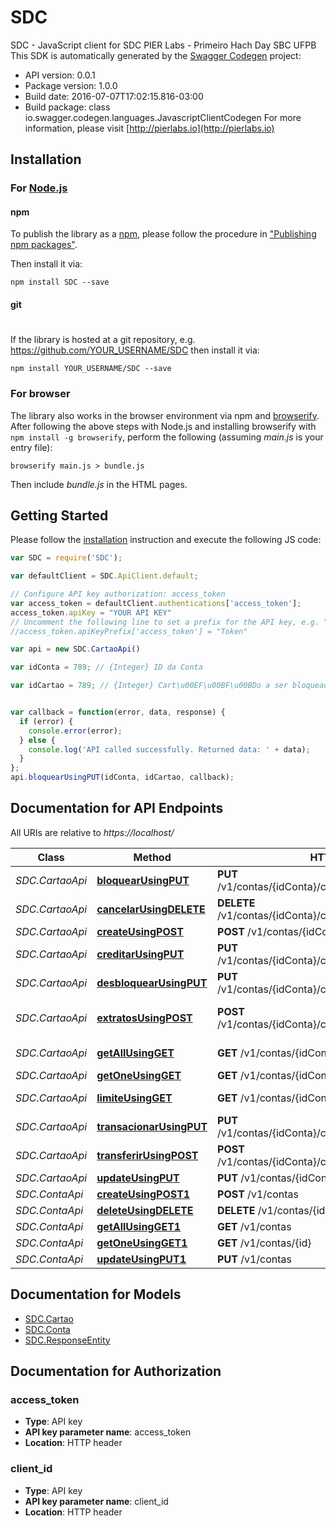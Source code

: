 # SDC

SDC - JavaScript client for SDC
PIER Labs - Primeiro Hach Day SBC UFPB
This SDK is automatically generated by the [Swagger Codegen](https://github.com/swagger-api/swagger-codegen) project:

- API version: 0.0.1
- Package version: 1.0.0
- Build date: 2016-07-07T17:02:15.816-03:00
- Build package: class io.swagger.codegen.languages.JavascriptClientCodegen
For more information, please visit [http://pierlabs.io](http://pierlabs.io)

## Installation

### For [Node.js](https://nodejs.org/)

#### npm

To publish the library as a [npm](https://www.npmjs.com/),
please follow the procedure in ["Publishing npm packages"](https://docs.npmjs.com/getting-started/publishing-npm-packages).

Then install it via:

```shell
npm install SDC --save
```

#### git
#
If the library is hosted at a git repository, e.g.
https://github.com/YOUR_USERNAME/SDC
then install it via:

```shell
npm install YOUR_USERNAME/SDC --save
```

### For browser

The library also works in the browser environment via npm and [browserify](http://browserify.org/). After following
the above steps with Node.js and installing browserify with `npm install -g browserify`,
perform the following (assuming *main.js* is your entry file):

```shell
browserify main.js > bundle.js
```

Then include *bundle.js* in the HTML pages.

## Getting Started

Please follow the [installation](#installation) instruction and execute the following JS code:

```javascript
var SDC = require('SDC');

var defaultClient = SDC.ApiClient.default;

// Configure API key authorization: access_token
var access_token = defaultClient.authentications['access_token'];
access_token.apiKey = "YOUR API KEY"
// Uncomment the following line to set a prefix for the API key, e.g. "Token" (defaults to null)
//access_token.apiKeyPrefix['access_token'] = "Token"

var api = new SDC.CartaoApi()

var idConta = 789; // {Integer} ID da Conta

var idCartao = 789; // {Integer} Cart\u00EF\u00BF\u00BDo a ser bloqueado


var callback = function(error, data, response) {
  if (error) {
    console.error(error);
  } else {
    console.log('API called successfully. Returned data: ' + data);
  }
};
api.bloquearUsingPUT(idConta, idCartao, callback);

```

## Documentation for API Endpoints

All URIs are relative to *https://localhost/*

Class | Method | HTTP request | Description
------------ | ------------- | ------------- | -------------
*SDC.CartaoApi* | [**bloquearUsingPUT**](docs/CartaoApi.md#bloquearUsingPUT) | **PUT** /v1/contas/{idConta}/cartoes/{idCartao}/bloquear | Bloquear um cart\u00EF\u00BF\u00BDo.
*SDC.CartaoApi* | [**cancelarUsingDELETE**](docs/CartaoApi.md#cancelarUsingDELETE) | **DELETE** /v1/contas/{idConta}/cartoes/{idCartao}/cancelar | Cancelar um cart\u00EF\u00BF\u00BDo
*SDC.CartaoApi* | [**createUsingPOST**](docs/CartaoApi.md#createUsingPOST) | **POST** /v1/contas/{idConta}/cartoes | Cria um cart\u00EF\u00BF\u00BDo
*SDC.CartaoApi* | [**creditarUsingPUT**](docs/CartaoApi.md#creditarUsingPUT) | **PUT** /v1/contas/{idConta}/cartoes/{idCartao}/creditar | Creditar dinheiro em um cart\u00EF\u00BF\u00BDo
*SDC.CartaoApi* | [**desbloquearUsingPUT**](docs/CartaoApi.md#desbloquearUsingPUT) | **PUT** /v1/contas/{idConta}/cartoes/{idCartao}/desbloquear | Desbloquear um cart\u00EF\u00BF\u00BDo.
*SDC.CartaoApi* | [**extratosUsingPOST**](docs/CartaoApi.md#extratosUsingPOST) | **POST** /v1/contas/{idConta}/cartoes/{idCartao}/extratos | Retonar os extratos de transa\u00EF\u00BF\u00BD\u00EF\u00BF\u00BDes do cart\u00EF\u00BF\u00BDo
*SDC.CartaoApi* | [**getAllUsingGET**](docs/CartaoApi.md#getAllUsingGET) | **GET** /v1/contas/{idConta}/cartoes | Retona todos os cart\u00EF\u00BF\u00BDo de uma conta
*SDC.CartaoApi* | [**getOneUsingGET**](docs/CartaoApi.md#getOneUsingGET) | **GET** /v1/contas/{idConta}/cartoes/{idCartao} | Retorna um cart\u00EF\u00BF\u00BDo
*SDC.CartaoApi* | [**limiteUsingGET**](docs/CartaoApi.md#limiteUsingGET) | **GET** /v1/contas/{idConta}/cartoes/{idCartao}/limite | Consultar o limite de um determinado cart\u00EF\u00BF\u00BDo
*SDC.CartaoApi* | [**transacionarUsingPUT**](docs/CartaoApi.md#transacionarUsingPUT) | **PUT** /v1/contas/{idConta}/cartoes/{idCartao}/transacionar | Transacionar valores
*SDC.CartaoApi* | [**transferirUsingPOST**](docs/CartaoApi.md#transferirUsingPOST) | **POST** /v1/contas/{idConta}/cartoes/{idCartao}/transferir | Transferir valores entre dois cart\u00EF\u00BF\u00BDes distintos
*SDC.CartaoApi* | [**updateUsingPUT**](docs/CartaoApi.md#updateUsingPUT) | **PUT** /v1/contas/{idConta}/cartoes | Atualiza um cart\u00EF\u00BF\u00BDo
*SDC.ContaApi* | [**createUsingPOST1**](docs/ContaApi.md#createUsingPOST1) | **POST** /v1/contas | Cria uma conta
*SDC.ContaApi* | [**deleteUsingDELETE**](docs/ContaApi.md#deleteUsingDELETE) | **DELETE** /v1/contas/{id} | Deleta uma conta
*SDC.ContaApi* | [**getAllUsingGET1**](docs/ContaApi.md#getAllUsingGET1) | **GET** /v1/contas | Retorna todas as contas
*SDC.ContaApi* | [**getOneUsingGET1**](docs/ContaApi.md#getOneUsingGET1) | **GET** /v1/contas/{id} | Retorna uma conta
*SDC.ContaApi* | [**updateUsingPUT1**](docs/ContaApi.md#updateUsingPUT1) | **PUT** /v1/contas | Atualiza uma conta


## Documentation for Models

 - [SDC.Cartao](docs/Cartao.md)
 - [SDC.Conta](docs/Conta.md)
 - [SDC.ResponseEntity](docs/ResponseEntity.md)


## Documentation for Authorization


### access_token

- **Type**: API key
- **API key parameter name**: access_token
- **Location**: HTTP header

### client_id

- **Type**: API key
- **API key parameter name**: client_id
- **Location**: HTTP header

